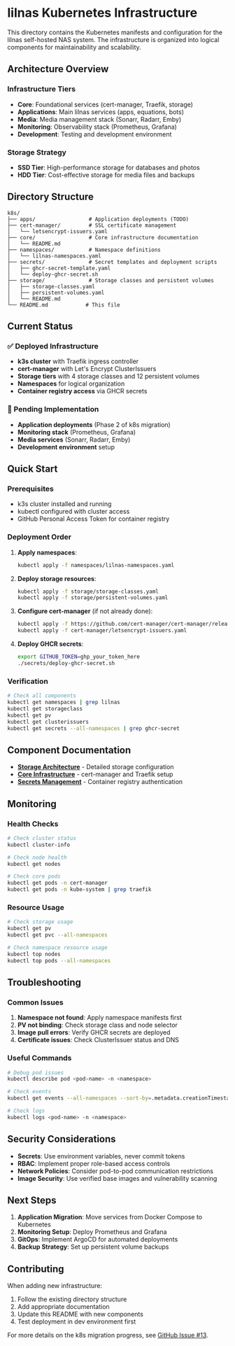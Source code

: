 # lilnas Kubernetes Infrastructure

This directory contains the Kubernetes manifests and configuration for the lilnas self-hosted NAS system. The infrastructure is organized into logical components for maintainability and scalability.

## Architecture Overview

### Infrastructure Tiers

- **Core**: Foundational services (cert-manager, Traefik, storage)
- **Applications**: Main lilnas services (apps, equations, bots)
- **Media**: Media management stack (Sonarr, Radarr, Emby)
- **Monitoring**: Observability stack (Prometheus, Grafana)
- **Development**: Testing and development environment

### Storage Strategy

- **SSD Tier**: High-performance storage for databases and photos
- **HDD Tier**: Cost-effective storage for media files and backups

## Directory Structure

```
k8s/
├── apps/                 # Application deployments (TODO)
├── cert-manager/         # SSL certificate management
│   └── letsencrypt-issuers.yaml
├── core/                 # Core infrastructure documentation
│   └── README.md
├── namespaces/           # Namespace definitions
│   └── lilnas-namespaces.yaml
├── secrets/              # Secret templates and deployment scripts
│   ├── ghcr-secret-template.yaml
│   └── deploy-ghcr-secret.sh
├── storage/              # Storage classes and persistent volumes
│   ├── storage-classes.yaml
│   ├── persistent-volumes.yaml
│   └── README.md
└── README.md            # This file
```

## Current Status

### ✅ Deployed Infrastructure

- **k3s cluster** with Traefik ingress controller
- **cert-manager** with Let's Encrypt ClusterIssuers
- **Storage tiers** with 4 storage classes and 12 persistent volumes
- **Namespaces** for logical organization
- **Container registry access** via GHCR secrets

### 🚧 Pending Implementation

- **Application deployments** (Phase 2 of k8s migration)
- **Monitoring stack** (Prometheus, Grafana)
- **Media services** (Sonarr, Radarr, Emby)
- **Development environment** setup

## Quick Start

### Prerequisites

- k3s cluster installed and running
- kubectl configured with cluster access
- GitHub Personal Access Token for container registry

### Deployment Order

1. **Apply namespaces**:

   ```bash
   kubectl apply -f namespaces/lilnas-namespaces.yaml
   ```

2. **Deploy storage resources**:

   ```bash
   kubectl apply -f storage/storage-classes.yaml
   kubectl apply -f storage/persistent-volumes.yaml
   ```

3. **Configure cert-manager** (if not already done):

   ```bash
   kubectl apply -f https://github.com/cert-manager/cert-manager/releases/download/v1.13.0/cert-manager.yaml
   kubectl apply -f cert-manager/letsencrypt-issuers.yaml
   ```

4. **Deploy GHCR secrets**:
   ```bash
   export GITHUB_TOKEN=ghp_your_token_here
   ./secrets/deploy-ghcr-secret.sh
   ```

### Verification

```bash
# Check all components
kubectl get namespaces | grep lilnas
kubectl get storageclass
kubectl get pv
kubectl get clusterissuers
kubectl get secrets --all-namespaces | grep ghcr-secret
```

## Component Documentation

- **[Storage Architecture](storage/README.md)** - Detailed storage configuration
- **[Core Infrastructure](core/README.md)** - cert-manager and Traefik setup
- **[Secrets Management](secrets/)** - Container registry authentication

## Monitoring

### Health Checks

```bash
# Check cluster status
kubectl cluster-info

# Check node health
kubectl get nodes

# Check core pods
kubectl get pods -n cert-manager
kubectl get pods -n kube-system | grep traefik
```

### Resource Usage

```bash
# Check storage usage
kubectl get pv
kubectl get pvc --all-namespaces

# Check namespace resource usage
kubectl top nodes
kubectl top pods --all-namespaces
```

## Troubleshooting

### Common Issues

1. **Namespace not found**: Apply namespace manifests first
2. **PV not binding**: Check storage class and node selector
3. **Image pull errors**: Verify GHCR secrets are deployed
4. **Certificate issues**: Check ClusterIssuer status and DNS

### Useful Commands

```bash
# Debug pod issues
kubectl describe pod <pod-name> -n <namespace>

# Check events
kubectl get events --all-namespaces --sort-by=.metadata.creationTimestamp

# Check logs
kubectl logs <pod-name> -n <namespace>
```

## Security Considerations

- **Secrets**: Use environment variables, never commit tokens
- **RBAC**: Implement proper role-based access controls
- **Network Policies**: Consider pod-to-pod communication restrictions
- **Image Security**: Use verified base images and vulnerability scanning

## Next Steps

1. **Application Migration**: Move services from Docker Compose to Kubernetes
2. **Monitoring Setup**: Deploy Prometheus and Grafana
3. **GitOps**: Implement ArgoCD for automated deployments
4. **Backup Strategy**: Set up persistent volume backups

## Contributing

When adding new infrastructure:

1. Follow the existing directory structure
2. Add appropriate documentation
3. Update this README with new components
4. Test deployment in dev environment first

For more details on the k8s migration progress, see [GitHub Issue #13](https://github.com/codemonkey800/lilnas/issues/13).
